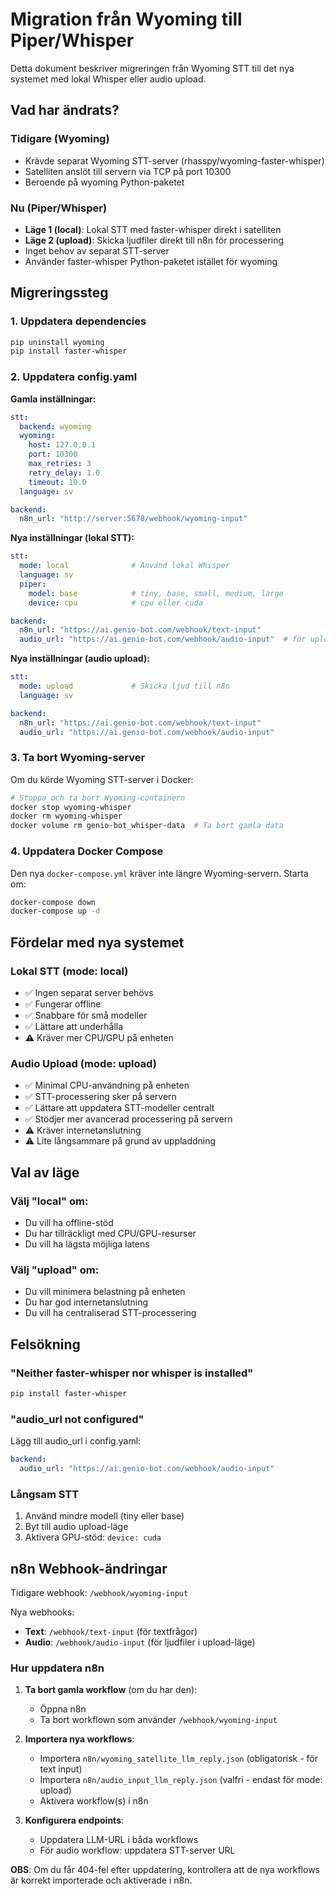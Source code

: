 # Migration från Wyoming till Piper/Whisper

Detta dokument beskriver migreringen från Wyoming STT till det nya systemet med lokal Whisper eller audio upload.

## Vad har ändrats?

### Tidigare (Wyoming)
- Krävde separat Wyoming STT-server (rhasspy/wyoming-faster-whisper)
- Satelliten anslöt till servern via TCP på port 10300
- Beroende på wyoming Python-paketet

### Nu (Piper/Whisper)
- **Läge 1 (local)**: Lokal STT med faster-whisper direkt i satelliten
- **Läge 2 (upload)**: Skicka ljudfiler direkt till n8n för processering
- Inget behov av separat STT-server
- Använder faster-whisper Python-paketet istället för wyoming

## Migreringssteg

### 1. Uppdatera dependencies
```bash
pip uninstall wyoming
pip install faster-whisper
```

### 2. Uppdatera config.yaml

**Gamla inställningar:**
```yaml
stt:
  backend: wyoming
  wyoming:
    host: 127.0.0.1
    port: 10300
    max_retries: 3
    retry_delay: 1.0
    timeout: 10.0
  language: sv

backend:
  n8n_url: "http://server:5678/webhook/wyoming-input"
```

**Nya inställningar (lokal STT):**
```yaml
stt:
  mode: local              # Använd lokal Whisper
  language: sv
  piper:
    model: base            # tiny, base, small, medium, large
    device: cpu            # cpu eller cuda

backend:
  n8n_url: "https://ai.genio-bot.com/webhook/text-input"
  audio_url: "https://ai.genio-bot.com/webhook/audio-input"  # för upload-läge
```

**Nya inställningar (audio upload):**
```yaml
stt:
  mode: upload             # Skicka ljud till n8n
  language: sv

backend:
  n8n_url: "https://ai.genio-bot.com/webhook/text-input"
  audio_url: "https://ai.genio-bot.com/webhook/audio-input"
```

### 3. Ta bort Wyoming-server

Om du körde Wyoming STT-server i Docker:
```bash
# Stoppa och ta bort Wyoming-containern
docker stop wyoming-whisper
docker rm wyoming-whisper
docker volume rm genio-bot_whisper-data  # Ta bort gamla data
```

### 4. Uppdatera Docker Compose

Den nya `docker-compose.yml` kräver inte längre Wyoming-servern. Starta om:
```bash
docker-compose down
docker-compose up -d
```

## Fördelar med nya systemet

### Lokal STT (mode: local)
- ✅ Ingen separat server behövs
- ✅ Fungerar offline
- ✅ Snabbare för små modeller
- ✅ Lättare att underhålla
- ⚠️ Kräver mer CPU/GPU på enheten

### Audio Upload (mode: upload)
- ✅ Minimal CPU-användning på enheten
- ✅ STT-processering sker på servern
- ✅ Lättare att uppdatera STT-modeller centralt
- ✅ Stödjer mer avancerad processering på servern
- ⚠️ Kräver internetanslutning
- ⚠️ Lite långsammare på grund av uppladdning

## Val av läge

### Välj "local" om:
- Du vill ha offline-stöd
- Du har tillräckligt med CPU/GPU-resurser
- Du vill ha lägsta möjliga latens

### Välj "upload" om:
- Du vill minimera belastning på enheten
- Du har god internetanslutning
- Du vill ha centraliserad STT-processering

## Felsökning

### "Neither faster-whisper nor whisper is installed"
```bash
pip install faster-whisper
```

### "audio_url not configured"
Lägg till audio_url i config.yaml:
```yaml
backend:
  audio_url: "https://ai.genio-bot.com/webhook/audio-input"
```

### Långsam STT
1. Använd mindre modell (tiny eller base)
2. Byt till audio upload-läge
3. Aktivera GPU-stöd: `device: cuda`

## n8n Webhook-ändringar

Tidigare webhook: `/webhook/wyoming-input`

Nya webhooks:
- **Text**: `/webhook/text-input` (för textfrågor)
- **Audio**: `/webhook/audio-input` (för ljudfiler i upload-läge)

### Hur uppdatera n8n

1. **Ta bort gamla workflow** (om du har den):
   - Öppna n8n
   - Ta bort workflown som använder `/webhook/wyoming-input`

2. **Importera nya workflows**:
   - Importera `n8n/wyoming_satellite_llm_reply.json` (obligatorisk - för text input)
   - Importera `n8n/audio_input_llm_reply.json` (valfri - endast för mode: upload)
   - Aktivera workflow(s) i n8n

3. **Konfigurera endpoints**:
   - Uppdatera LLM-URL i båda workflows
   - För audio workflow: uppdatera STT-server URL

**OBS**: Om du får 404-fel efter uppdatering, kontrollera att de nya workflows är korrekt importerade och aktiverade i n8n.
